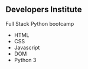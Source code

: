 **Developers Institute**
---------------------
Full Stack Python bootcamp

* HTML
* CSS
* Javascript
* DOM
* Python 3
